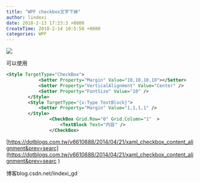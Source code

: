 ```yaml
---
title: "WPF checkbox文字下掉"
author: lindexi
date: 2018-2-13 17:23:3 +0800
CreateTime: 2018-2-14 10:5:58 +0800
categories: WPF
---
```



<!--more-->



<div id="toc"></div>

![](http://7xqpl8.com1.z0.glb.clouddn.com/2af64c0d-f144-4f44-985d-3e155a8209532016121185647.jpg)

可以使用

```xml
<Style TargetType="CheckBox">
            <Setter Property="Margin" Value="10,10,10,10"></Setter>
            <Setter Property="VerticalAlignment" Value="Center" />
            <Setter Property="FontSize" Value="10" />
        </Style>
        <Style TargetType="{x:Type TextBlock}">
            <Setter Property="Margin" Value="1,1,1,1" />
        </Style>
                <CheckBox Grid.Row="0" Grid.Column="1"  >
                    <TextBlock Text="内容" />
                </CheckBox>
```

[https://dotblogs.com.tw/v6610688/2014/04/21/xaml_checkbox_content_alignment&prev=searc](https://dotblogs.com.tw/v6610688/2014/04/21/xaml_checkbox_content_alignment&prev=searc )

博客blog.csdn.net/lindexi_gd


